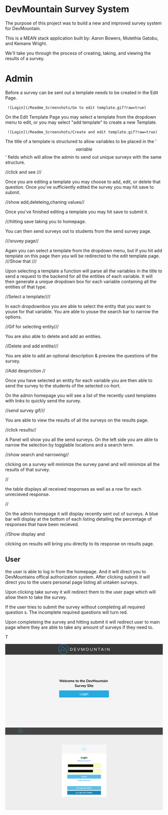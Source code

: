 # DevMountain Survey System

The purpose of this project was to build a new and improved survey system for DevMountain.

This is a MEAN stack application built by: Aaron Bowers, Mutethia Gatobu, and Kemane Wright.

We'll take you through the process of creating, taking, and viewing the results of a survey.

# Admin

Before a survey can be sent out a template needs to be created in the Edit Page.

     ![Login](/Readme_Screenshots/Go to edit template.gif?raw=true)


On the Edit Template Page you may select a template from the dropdown menu to edit, or you may select "add template" to create a new Template.

     ![Login](/Readme_Screenshots/Create and edit template.gif?raw=true)
     
The title of a template is structured to allow variables to be placed in the '$$ variable $$' fields which will allow the admin to send out unique surveys with the same structure.

//click and see ///

Once you are editing a template you may choose to add, edit, or delete that question. Once you've sufficiently edited the survey you may hit save to submit.

//show add,deleteing,chaning values//

Once you've finished editing a template you may hit save to submit it.

///hitting save taking you to homepage.

You can then send surveys out to students from the send survey page.

///sruvey page//

Again you can select a template from the dropdown menu, but if you hit add template on this page then you will be redirected to the edit template page.
///Show that ///

Upon selecting a template a function will parse all the variables in the title to send a request to the backend for all the entities of each variable. It will then generate a unique dropdown box for each variable containing all the entities of that type.

//Select a template////

In each dropdownbox you are able to select the entity that you want to youse for that variable. You are  able to youse the search bar to narrow the options.

//Gif for selecting entity///

You are also able to delete and add an entities.

//Delete and add entitie///

You are able to add an optional description & preview the questions of the survey.

//Add despriction //

Once you have selected an entity for each variable you are then able to send the survey to the students of the selected co-hort.

On the admin homepage you will see a list of the recently used templates with links to quickly send the survey.

//send survey gif///

You are able to view the results of all the surveys on the results page.

//click results//

A Panel will show you all the send surveys. On the left side you are able to narrow the selection by togglable locations and a search term.

//show search and narrowing//

clicking on a survey will minimize the survey panel and will minimize all the results of that survey.

//

the table displays all received responses as well as a row for each unrecieved response.

//


On the admin homepage it will display recently sent out of surveys. A blue bar will display at the bottom of each listing detailing the percentage of responses that have been recieved.

//Show display and

clicking on results will bring you directly to its response on results page.



## User
the user is able to log in from the homepage. And it will direct you to DevMountains offical authorization system. After clicking submit it will direct you to the users personal page listing all untaken surveys.

Upon clicking take survey it will redirect them to the user page which will allow them to take the survey.

If the user tries to submit the survey without completing all required question s. The incomplete required questions will turn red.

Upon completeing the survey and hitting submit it will redirect user to main page where they are able to take any amount of surveys if they need to.

T


![Login](/Readme_Screenshots/login1.png?raw=true)
![Login](/Readme_Screenshots/login2.png?raw=true)
